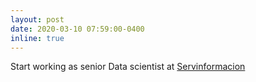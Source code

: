 ```yaml
---
layout: post
date: 2020-03-10 07:59:00-0400
inline: true
---
```


Start working as senior Data scientist at [Servinformacion](https://servinformacion.com/)